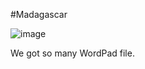 #Madagascar

![image](https://user-images.githubusercontent.com/44063862/49642831-0e0ea000-fa4f-11e8-9ba0-c5280f1cbce9.png)

We got so many WordPad file.
